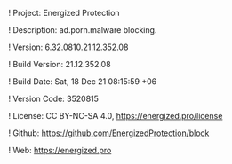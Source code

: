 ! Project: Energized Protection

! Description: ad.porn.malware blocking.

! Version: 6.32.0810.21.12.352.08

! Build Version: 21.12.352.08

! Build Date: Sat, 18 Dec 21 08:15:59 +06

! Version Code: 3520815

! License: CC BY-NC-SA 4.0, https://energized.pro/license

! Github: https://github.com/EnergizedProtection/block

! Web: https://energized.pro
